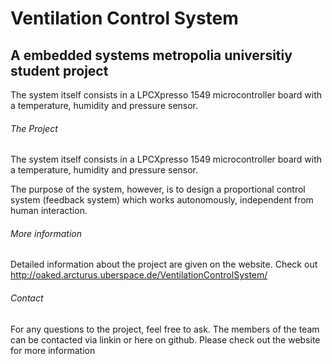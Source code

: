# Ventilation Control System
## A embedded systems metropolia universitiy student project

The system itself consists in a LPCXpresso 1549 microcontroller board with a temperature, humidity and pressure sensor.


###### The Project
The system itself consists in a LPCXpresso 1549 microcontroller board with a temperature, humidity and pressure sensor.

The purpose of the system, however, is to design a proportional control system (feedback system) which works autonomously, independent from human interaction.

###### More information 
Detailed information about the project are given on the website.
Check out http://oaked.arcturus.uberspace.de/VentilationControlSystem/

###### Contact
For any questions to the project, feel free to ask.
The members of the team can be contacted via linkin or here on github.
Please check out the website for more information
